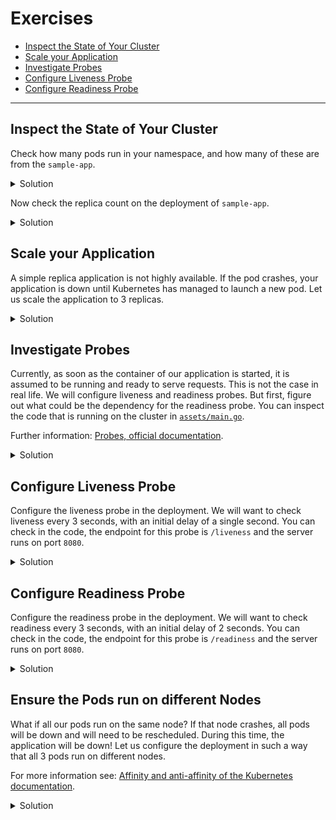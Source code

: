 # Exercises

* [Inspect the State of Your Cluster](#inspect-the-state-of-your-cluster)
* [Scale your Application](#scale-your-application)
* [Investigate Probes](#investigate-probes)
* [Configure Liveness Probe](#configure-liveness-probe)
* [Configure Readiness Probe](#configure-readiness-probe)

---

## Inspect the State of Your Cluster

Check how many pods run in your namespace, and how many of these are from the `sample-app`.

<details>
  <summary>Solution</summary>

Get the pods in the namespace:

```
$ kubectl -n user-0 get pods
NAME                          READY   STATUS    RESTARTS   AGE
cache-redis-cluster-0         1/1     Running   0          46m
cache-redis-cluster-1         1/1     Running   0          46m
cache-redis-cluster-2         1/1     Running   0          46m
cache-redis-cluster-3         1/1     Running   0          46m
cache-redis-cluster-4         1/1     Running   0          46m
cache-redis-cluster-5         1/1     Running   0          46m
sample-app-5795dc79d8-l56ch   1/1     Running   0          17m
```

There are 6 pods for Redis, and only one for `sample-app`.

</details>

Now check the replica count on the deployment of `sample-app`.

<details>
  <summary>Solution</summary>

We get the deployment names:

```
$ kubectl -n user-0 get deployments
NAME         READY   UP-TO-DATE   AVAILABLE   AGE
sample-app   1/1     1            1           19m
```

Then we can describe the deployment:

```
$ kubectl -n user-0 describe deployment sample-app
Name:                   sample-app
Namespace:              user-0
CreationTimestamp:      Sun, 26 Sep 2021 13:32:56 +0200
Labels:                 app.kubernetes.io/managed-by=Helm
Annotations:            deployment.kubernetes.io/revision: 1
                        meta.helm.sh/release-name: sample-app
                        meta.helm.sh/release-namespace: user-0
Selector:               app.kubernetes.io/instance=sample-app,app.kubernetes.io/name=sample-app
Replicas:               1 desired | 1 updated | 1 total | 1 available | 0 unavailable
StrategyType:           RollingUpdate
MinReadySeconds:        0
RollingUpdateStrategy:  25% max unavailable, 25% max surge
Pod Template:
  Labels:  app.kubernetes.io/instance=sample-app
           app.kubernetes.io/name=sample-app
  Containers:
   sample-app:
    Image:      f4z3r/sample-app:0.1.0
    Port:       8080/TCP
    Host Port:  0/TCP
    Limits:
      cpu:     200m
      memory:  256Mi
    Requests:
      cpu:     100m
      memory:  128Mi
    Environment:
      REDIS_PW:        <set to the key 'redis-password' in secret 'cache-redis-cluster'>  Optional: false
      REDIS_BASE_URL:  cache-redis-cluster
    Mounts:            <none>
  Volumes:             <none>
Conditions:
  Type           Status  Reason
  ----           ------  ------
  Available      True    MinimumReplicasAvailable
  Progressing    True    NewReplicaSetAvailable
OldReplicaSets:  <none>
NewReplicaSet:   sample-app-5795dc79d8 (1/1 replicas created)
Events:
  Type    Reason             Age   From                   Message
  ----    ------             ----  ----                   -------
  Normal  ScalingReplicaSet  20m   deployment-controller  Scaled up replica set sample-app-5795dc79d8 to 1
```

We can see under `replicas` that we have a single desired replica, and that one is available.

</details>

## Scale your Application

A simple replica application is not highly available. If the pod crashes, your application is down
until Kubernetes has managed to launch a new pod. Let us scale the application to 3 replicas.

<details>
  <summary>Solution</summary>

Using the `scale` command:

```
$ kubectl -n user-0 scale deployment sample-app --replicas=3
deployment.apps/sample-app scaled
```

Let us check the pods again:

```
$ kubectl -n user-0 get pods
NAME                          READY   STATUS    RESTARTS   AGE
cache-redis-cluster-0         1/1     Running   0          53m
cache-redis-cluster-1         1/1     Running   0          53m
cache-redis-cluster-2         1/1     Running   0          53m
cache-redis-cluster-3         1/1     Running   0          53m
cache-redis-cluster-4         1/1     Running   0          53m
cache-redis-cluster-5         1/1     Running   0          53m
sample-app-5795dc79d8-6wxjw   1/1     Running   0          46s
sample-app-5795dc79d8-l56ch   1/1     Running   0          24m
sample-app-5795dc79d8-s5fhq   1/1     Running   0          46s
```

We can see we now have 3 pods running.

</details>

## Investigate Probes

Currently, as soon as the container of our application is started, it is assumed to be running and
ready to serve requests. This is not the case in real life. We will configure liveness and readiness
probes. But first, figure out what could be the dependency for the readiness probe. You can inspect
the code that is running on the cluster in [`assets/main.go`][main.go].

[main.go]: assets/main.go

Further information: [Probes, official documentation][probes].

[probes]: https://kubernetes.io/docs/tasks/configure-pod-container/configure-liveness-readiness-startup-probes/

<details>
  <summary>Solution</summary>

The readiness probe determines when the server can accept incoming requests, and process them. In
the case of our application, we can see in the code that is uses Redis as a persistence layer. If it
cannot contact Redis, it cannot serve requests, and should therefore not be marked as `Ready`.
Specifically, we can see this in the readiness probe implementation of the application:

```go
http.HandleFunc("/readiness", func(w http.ResponseWriter, r *http.Request) {
    err := rdb.ForEachShard(ctx, func(ctx context.Context, shard *redis.Client) error {
        return shard.Ping(ctx).Err()
    })

    if err != nil {
       http.Error(w, "not ready yet!", 500) 
    } else {
        fmt.Fprint(w, "ready!\n")
    }
})
```

You can see here that if the application cannot contact each Redis shard (via a ping), it will
return an error, marking it as "not ready". This makes sense as not being able to contact a shard
implies it might not be able to serve a request.

</details>

## Configure Liveness Probe

Configure the liveness probe in the deployment. We will want to check liveness every 3 seconds, with
an initial delay of a single second. You can check in the code, the endpoint for this probe is
`/liveness` and the server runs on port `8080`.

<details>
  <summary>Solution</summary>

We will want to edit the deployment:

```bash
kubectl -n user-0 edit deployment sample-app
```

Under `spec.template.spec.containers[0]` add the following lines:

```yaml
livenessProbe:
  httpGet:
    path: /liveness
    port: 8080
  initialDelaySeconds: 1
  periodSeconds: 3
```

If you edited the deployment correctly, you should get the following output:

```
deployment.apps/sample-app edited
```

</details>

## Configure Readiness Probe

Configure the readiness probe in the deployment. We will want to check readiness every 3 seconds, with
an initial delay of 2 seconds. You can check in the code, the endpoint for this probe is
`/readiness` and the server runs on port `8080`.

<details>
  <summary>Solution</summary>

We will want to edit the deployment:

```bash
kubectl -n user-0 edit deployment sample-app
```

Under `spec.template.spec.containers[0]` add the following lines (you can add it directly under the
liveness probe):

```yaml
readinessProbe:
  httpGet:
    path: /readiness
    port: 8080
  initialDelaySeconds: 2
  periodSeconds: 3
```

If you edited the deployment correctly, you should get the following output:

```
deployment.apps/sample-app edited
```

Note that every time you perform such a change, Kubernetes will automatically perform rolling
updates of the deployment. Therefore it will not cause any downtime of your application during the
update process:

```
$ kubectl -n user-0 get pods
NAME                          READY   STATUS              RESTARTS   AGE
cache-redis-cluster-0         1/1     Running             0          74m
cache-redis-cluster-1         1/1     Running             0          74m
cache-redis-cluster-2         1/1     Running             0          74m
cache-redis-cluster-3         1/1     Running             0          74m
cache-redis-cluster-4         1/1     Running             0          74m
cache-redis-cluster-5         1/1     Running             0          74m
sample-app-5f579f7fbc-bfxmr   0/1     ContainerCreating   0          16s
sample-app-7c88697fdf-2p646   1/1     Running             0          4m31s
sample-app-7c88697fdf-56v66   1/1     Running             0          4m57s
sample-app-7c88697fdf-6tpgf   1/1     Running             0          5m22s
```

See how a fourth container is started (in `ContainerCreating` state) before any of the three running
containers are stopped. Kubernetes will start a single container with the new configuration before
it deletes an old one. Then it will start a second new one, wait for this one to be `Ready` before
killing a second old one. And so forth.

</details>

## Ensure the Pods run on different Nodes

What if all our pods run on the same node? If that node crashes, all pods will be down and will need
to be rescheduled. During this time, the application will be down! Let us configure the deployment
in such a way that all 3 pods run on different nodes.

For more information see: [Affinity and anti-affinity of the Kubernetes documentation][affinity].

[affinity]: https://kubernetes.io/docs/concepts/scheduling-eviction/assign-pod-node/#affinity-and-anti-affinity

<details>
  <summary>Solution</summary>

We will need to use a pod anti-affinity, to ensure no pod from our deployment is scheduled onto a
node that already contains a pod from our deployment.

See: [Inter-pod affinity and anti-affinity][pod-affinity]

[pod-affinity]: https://kubernetes.io/docs/concepts/scheduling-eviction/assign-pod-node/#inter-pod-affinity-and-anti-affinity

There are several things to consider now:

1. What kind of anti-affinity do we want? Should we consider this during scheduling only, or also
   during runtime?
2. What labels should be match on? How can our application pods be identified?
3. Based on what topology are we basing ourselves?

Regarding the first question, we need to consider what can possibly happen. Currently, we assume no
other teams deploy applications with the same label sets as we do, so checking affinities at
schedule time and runtime is equivalent. Moreover, we will chose a "preferred" mode, instead of
"required", since we would rather schedule two pods on the same node as not schedule at all.
Therefore we pick `preferredDuringSchedulingIgnoredDuringExecution`.

For the second question, we need to identify the pod labels that uniquely identify our application.
Let us get the labels for our application:

```bash
$ kubectl -n user-0 get pods --show-labels
NAME                          READY   STATUS    RESTARTS   AGE     LABELS
cache-redis-cluster-0         2/2     Running   0          7m13s   app.kubernetes.io/instance=cache,app.kubernetes.io/managed-by=Helm,app.kubernetes.io/name=redis-cluster,controller-revision-hash=cache-redis-cluster-6d8f9767f6,helm.sh/chart=redis-cluster-6.3.7,statefulset.kubernetes.io/pod-name=cache-redis-cluster-0
cache-redis-cluster-1         2/2     Running   0          7m13s   app.kubernetes.io/instance=cache,app.kubernetes.io/managed-by=Helm,app.kubernetes.io/name=redis-cluster,controller-revision-hash=cache-redis-cluster-6d8f9767f6,helm.sh/chart=redis-cluster-6.3.7,statefulset.kubernetes.io/pod-name=cache-redis-cluster-1
cache-redis-cluster-2         2/2     Running   0          7m13s   app.kubernetes.io/instance=cache,app.kubernetes.io/managed-by=Helm,app.kubernetes.io/name=redis-cluster,controller-revision-hash=cache-redis-cluster-6d8f9767f6,helm.sh/chart=redis-cluster-6.3.7,statefulset.kubernetes.io/pod-name=cache-redis-cluster-2
cache-redis-cluster-3         2/2     Running   0          7m13s   app.kubernetes.io/instance=cache,app.kubernetes.io/managed-by=Helm,app.kubernetes.io/name=redis-cluster,controller-revision-hash=cache-redis-cluster-6d8f9767f6,helm.sh/chart=redis-cluster-6.3.7,statefulset.kubernetes.io/pod-name=cache-redis-cluster-3
cache-redis-cluster-4         2/2     Running   0          7m12s   app.kubernetes.io/instance=cache,app.kubernetes.io/managed-by=Helm,app.kubernetes.io/name=redis-cluster,controller-revision-hash=cache-redis-cluster-6d8f9767f6,helm.sh/chart=redis-cluster-6.3.7,statefulset.kubernetes.io/pod-name=cache-redis-cluster-4
cache-redis-cluster-5         2/2     Running   0          7m12s   app.kubernetes.io/instance=cache,app.kubernetes.io/managed-by=Helm,app.kubernetes.io/name=redis-cluster,controller-revision-hash=cache-redis-cluster-6d8f9767f6,helm.sh/chart=redis-cluster-6.3.7,statefulset.kubernetes.io/pod-name=cache-redis-cluster-5
sample-app-5b85666758-cwrcf   1/1     Running   0          7m10s   app.kubernetes.io/instance=sample-app,app.kubernetes.io/name=sample-app,pod-template-hash=5b85666758,release/namespace=user-0
sample-app-5b85666758-g88xf   1/1     Running   0          86s     app.kubernetes.io/instance=sample-app,app.kubernetes.io/name=sample-app,pod-template-hash=5b85666758,release/namespace=user-0
sample-app-5b85666758-s2kjm   1/1     Running   0          86s     app.kubernetes.io/instance=sample-app,app.kubernetes.io/name=sample-app,pod-template-hash=5b85666758,release/namespace=user-0
```

We can see that `app.kubernetes.io/instance=sample-app` allows to identify our instance. However,
other applications with the same instance name are deployed in other namespaces (from the other
workshop participants). Therefore we will also need to use the `release/namespace=user-0` label to
make sure we identify only our instance from this namespace. These two labels should be enough to
uniquely identify all pods from out application instance.

Finally, for the last question, we need to define the topology domain. The topology key in an
affinity setting from Kubernetes determines the scope of the affinity. We want the scope of the
affinity to be a single node. In other words, we want the pods to be scheduled on any node that does
not already contain a pod from our deployment, without considering other topology domains such as
server zones, racks, host operating systems, machine families, cloud regions, or anything else.
Therefore we need to set the `topologyKey` to any node label that is unique for each node. For this
we typically use the `kubernetes.io/hostname` label, which provides the hostname of each node (which
obviously should be unique for each node).

This results in the following anti-affinity:

```yaml
affinity:
  podAntiAffinity:
    preferredDuringSchedulingIgnoredDuringExecution:
    - weight: 100
      podAffinityTerm:
        labelSelector:
          matchExpressions:
          - key: app.kubernetes.io/instance
            operator: In
            values:
            - sample-app
          - key: release/namespace
            operator: In
            values:
            - user-0
        topologyKey: kubernetes.io/hostname
```

Note that we assigned a weight of 100 to the anti-affinity. This weight can be any value between 1
and 100. Since no other affinities are defined in the cluster, the value is not really relevant, but
making 100 makes it very high priority. We can now add this to the pod template in our deployment
under `spec.template.spec`.

Once this is done, there will be rolling deployment to update our instances. When the rolling
deployment is completed, we can check that all pods are running on different nodes:

```bash
$ kubectl -n user-0 get pods -l "app.kubernetes.io/instance=sample-app,release/namespace=user-0" -o wide
NAME                          READY   STATUS    RESTARTS   AGE    IP           NODE                                            NOMINATED NODE   READINESS GATES
sample-app-59b455f75d-4fwx2   1/1     Running   0          47s    10.84.0.59   gke-viscon-cluster-default-pool-ae1e0eb6-p70v   <none>           <none>
sample-app-59b455f75d-ft6lh   1/1     Running   0          75s    10.84.2.62   gke-viscon-cluster-default-pool-ae1e0eb6-vk5g   <none>           <none>
sample-app-59b455f75d-z6qhj   1/1     Running   0          103s   10.84.1.76   gke-viscon-cluster-default-pool-ae1e0eb6-58r4   <none>           <none>
```

As you can see, all pods run on a differnt node.

</details>
